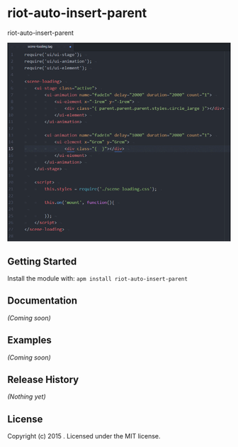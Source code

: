 # riot-auto-insert-parent

riot-auto-insert-parent

![](https://github.com/fengzilong/riot-auto-insert-parent/blob/master/screenshot.gif?raw=true)

## Getting Started
Install the module with: `apm install riot-auto-insert-parent`

## Documentation
_(Coming soon)_

## Examples
_(Coming soon)_

## Release History
_(Nothing yet)_

## License
Copyright (c) 2015 . Licensed under the MIT license.
